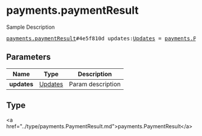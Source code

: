 # payments.paymentResult

Sample Description

<pre>
<a href="../constructor/payments.paymentResult.md">payments.paymentResult</a>#4e5f810d updates:<a href="../type/Updates.md">Updates</a> = <a href="../type/payments.PaymentResult.md">payments.PaymentResult</a>;
</pre>

## Parameters

| Name | Type | Description |
|------|:----:|-------------|
| **updates** | <a href="../type/Updates.md">Updates</a> | Param description |

## Type

&lt;a href=&#34;../type/payments.PaymentResult.md&#34;&gt;payments.PaymentResult&lt;/a&gt;
